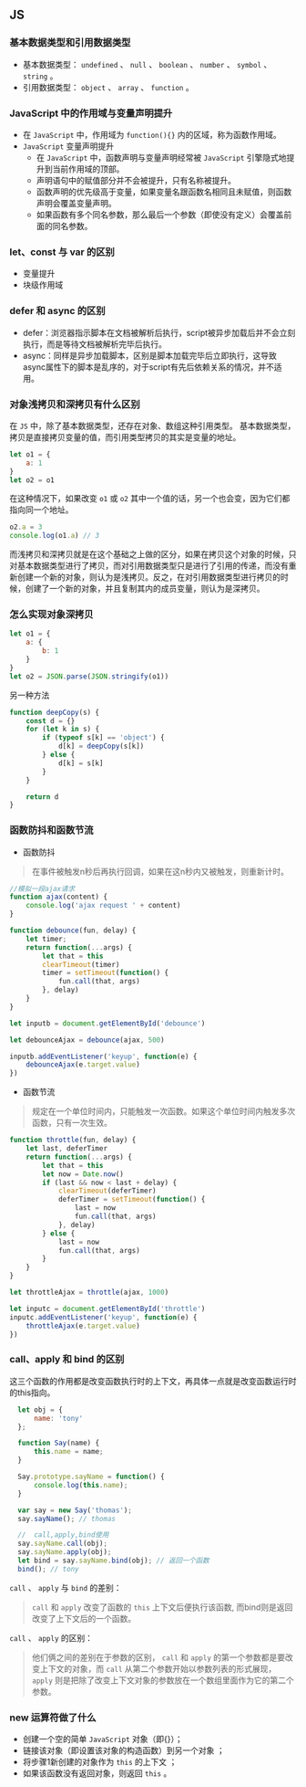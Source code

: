 ## JS

### 基本数据类型和引用数据类型

* 基本数据类型： `undefined` 、 `null` 、 `boolean` 、 `number` 、 `symbol` 、 `string` 。
* 引用数据类型： `object` 、 `array` 、 `function` 。

### JavaScript 中的作用域与变量声明提升

* 在 `JavaScript` 中，作用域为 `function(){}` 内的区域，称为函数作用域。
* `JavaScript` 变量声明提升
  + 在 `JavaScript` 中，函数声明与变量声明经常被 `JavaScript` 引擎隐式地提升到当前作用域的顶部。
  + 声明语句中的赋值部分并不会被提升，只有名称被提升。
  + 函数声明的优先级高于变量，如果变量名跟函数名相同且未赋值，则函数声明会覆盖变量声明。
  + 如果函数有多个同名参数，那么最后一个参数（即使没有定义）会覆盖前面的同名参数。

### let、const 与 var 的区别

* 变量提升
* 块级作用域 

### defer 和 async 的区别

* defer：浏览器指示脚本在文档被解析后执行，script被异步加载后并不会立刻执行，而是等待文档被解析完毕后执行。
* async：同样是异步加载脚本，区别是脚本加载完毕后立即执行，这导致async属性下的脚本是乱序的，对于script有先后依赖关系的情况，并不适用。

### 对象浅拷贝和深拷贝有什么区别

在 `JS` 中，除了基本数据类型，还存在对象、数组这种引用类型。 基本数据类型，拷贝是直接拷贝变量的值，而引用类型拷贝的其实是变量的地址。

``` js
let o1 = {
    a: 1
}
let o2 = o1
```

在这种情况下，如果改变 `o1` 或 `o2` 其中一个值的话，另一个也会变，因为它们都指向同一个地址。

``` js
o2.a = 3
console.log(o1.a) // 3
```

而浅拷贝和深拷贝就是在这个基础之上做的区分，如果在拷贝这个对象的时候，只对基本数据类型进行了拷贝，而对引用数据类型只是进行了引用的传递，而没有重新创建一个新的对象，则认为是浅拷贝。反之，在对引用数据类型进行拷贝的时候，创建了一个新的对象，并且复制其内的成员变量，则认为是深拷贝。

### 怎么实现对象深拷贝

``` js
let o1 = {
    a: {
        b: 1
    }
}
let o2 = JSON.parse(JSON.stringify(o1))
```

另一种方法

``` js
function deepCopy(s) {
    const d = {}
    for (let k in s) {
        if (typeof s[k] == 'object') {
            d[k] = deepCopy(s[k])
        } else {
            d[k] = s[k]
        }
    }

    return d
}
```

### 函数防抖和函数节流

* 函数防抖

> 在事件被触发n秒后再执行回调，如果在这n秒内又被触发，则重新计时。

``` js
//模拟一段ajax请求
function ajax(content) {
    console.log('ajax request ' + content)
}

function debounce(fun, delay) {
    let timer;
    return function(...args) {
        let that = this
        clearTimeout(timer)
        timer = setTimeout(function() {
            fun.call(that, args)
        }, delay)
    }
}

let inputb = document.getElementById('debounce')

let debounceAjax = debounce(ajax, 500)

inputb.addEventListener('keyup', function(e) {
    debounceAjax(e.target.value)
})
```

* 函数节流

> 规定在一个单位时间内，只能触发一次函数。如果这个单位时间内触发多次函数，只有一次生效。

``` js
function throttle(fun, delay) {
    let last, deferTimer
    return function(...args) {
        let that = this
        let now = Date.now()
        if (last && now < last + delay) {
            clearTimeout(deferTimer)
            deferTimer = setTimeout(function() {
                last = now
                fun.call(that, args)
            }, delay)
        } else {
            last = now
            fun.call(that, args)
        }
    }
}

let throttleAjax = throttle(ajax, 1000)

let inputc = document.getElementById('throttle')
inputc.addEventListener('keyup', function(e) {
    throttleAjax(e.target.value)
})
```

### call、apply 和 bind 的区别

这三个函数的作用都是改变函数执行时的上下文，再具体一点就是改变函数运行时的this指向。

``` js
  let obj = {
      name: 'tony'
  };

  function Say(name) {
      this.name = name;
  }

  Say.prototype.sayName = function() {
      console.log(this.name);
  }

  var say = new Say('thomas');
  say.sayName(); // thomas

  //  call,apply,bind使用
  say.sayName.call(obj);
  say.sayName.apply(obj);
  let bind = say.sayName.bind(obj); // 返回一个函数
  bind(); // tony
```

`call` 、 `apply` 与 `bind` 的差别：

> `call` 和 `apply` 改变了函数的 `this` 上下文后便执行该函数, 而bind则是返回改变了上下文后的一个函数。

`call` 、 `apply` 的区别：

> 他们俩之间的差别在于参数的区别， `call` 和 `apply` 的第一个参数都是要改变上下文的对象，而 `call` 从第二个参数开始以参数列表的形式展现， `apply` 则是把除了改变上下文对象的参数放在一个数组里面作为它的第二个参数。

### new 运算符做了什么

* 创建一个空的简单 `JavaScript` 对象（即{}）；
* 链接该对象（即设置该对象的构造函数）到另一个对象 ；
* 将步骤1新创建的对象作为 `this` 的上下文 ；
* 如果该函数没有返回对象，则返回 `this` 。

